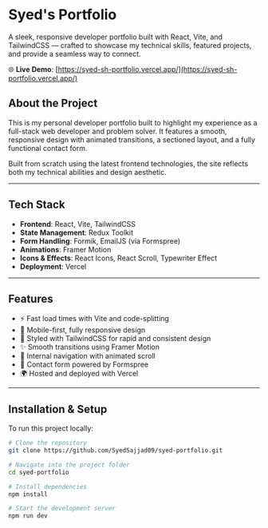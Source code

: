 #  Syed's Portfolio

A sleek, responsive developer portfolio built with React, Vite, and TailwindCSS — crafted to showcase my technical skills, featured projects, and provide a seamless way to connect.

🌐 **Live Demo**: [https://syed-sh-portfolio.vercel.app/](https://syed-sh-portfolio.vercel.app/)



##  About the Project

This is my personal developer portfolio built to highlight my experience as a full-stack web developer and problem solver. It features a smooth, responsive design with animated transitions, a sectioned layout, and a fully functional contact form.

Built from scratch using the latest frontend technologies, the site reflects both my technical abilities and design aesthetic.

---

##  Tech Stack

- **Frontend**: React, Vite, TailwindCSS
- **State Management**: Redux Toolkit
- **Form Handling**: Formik, EmailJS (via Formspree)
- **Animations**: Framer Motion
- **Icons & Effects**: React Icons, React Scroll, Typewriter Effect
- **Deployment**: Vercel

---

##  Features

- ⚡ Fast load times with Vite and code-splitting
- 📱 Mobile-first, fully responsive design
- 🎨 Styled with TailwindCSS for rapid and consistent design
- ✨ Smooth transitions using Framer Motion
- 🔗 Internal navigation with animated scroll
- 📨 Contact form powered by Formspree
- 🌍 Hosted and deployed with Vercel

---

##  Installation & Setup

To run this project locally:

```bash
# Clone the repository
git clone https://github.com/SyedSajjad09/syed-portfolio.git

# Navigate into the project folder
cd syed-portfolio

# Install dependencies
npm install

# Start the development server
npm run dev
